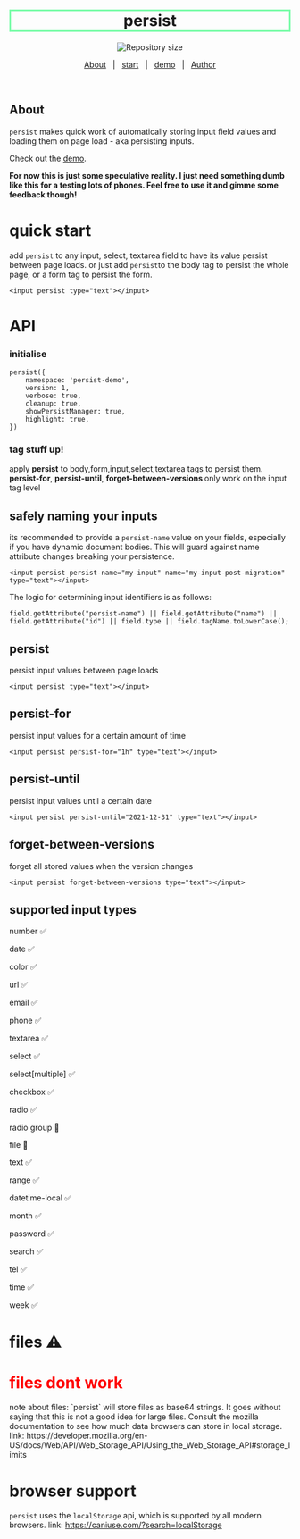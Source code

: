 
<h1 align="center" style="border: 3px solid #7CFCaa">persist</h1>

<p align="center">
  <img alt="Repository size" src="https://img.shields.io/github/repo-size/chris-0x73/persist?color=56BEB8">
</p>

<p align="center">
  <a href="#about">About</a> &#xa0; | &#xa0; 
  <a href="#quick-start">start</a> &#xa0; | &#xa0;
  <a href="https://chris-0x73.github.io/persist/dist/demo.html">demo</a> &#xa0; | &#xa0;
  <a href="https://github.com/chris-0x73" target="_blank">Author</a>
</p>

<br>

## About ##

`persist` makes quick work of automatically storing input field values and loading them on page load - aka persisting inputs. 

Check out the [demo](https://chris-0x73.github.io/persist/dist/demo.html).

**For now this is just some speculative reality. I just need something dumb like this for a testing lots of phones. Feel free to use it and gimme some feedback though!**


# quick start

add `persist` to any input, select, textarea field to have its value persist between page loads. or just add `persist`to the body tag to persist the whole page, or a form tag to persist the form.  
```
<input persist type="text"></input>
```


# API

### initialise
```
persist({
    namespace: 'persist-demo',
    version: 1,
    verbose: true,
    cleanup: true,
    showPersistManager: true,
    highlight: true,
})
```


### tag stuff up!
apply <b>persist</b> to body,form,input,select,textarea tags to persist them.
<b>persist-for</b>, <b>persist-until</b>, <b>forget-between-versions </b> only work on the input tag level

## safely naming your inputs 
its recommended to provide a `persist-name` value on your fields, especially if you have dynamic document bodies.
This will guard against name attribute changes breaking your persistence.

```
<input persist persist-name="my-input" name="my-input-post-migration" type="text"></input>
```
The logic for determining input identifiers is as follows:
```
field.getAttribute("persist-name") || field.getAttribute("name") || field.getAttribute("id") || field.type || field.tagName.toLowerCase();
```

## persist
persist input values between page loads
```
<input persist type="text"></input>
```

## persist-for
persist input values for a certain amount of time
```
<input persist persist-for="1h" type="text"></input>
```

## persist-until
persist input values until a certain date
```
<input persist persist-until="2021-12-31" type="text"></input>
```

## forget-between-versions 
forget all stored values when the version changes
```
<input persist forget-between-versions type="text"></input>
```


## supported input types


number  ✅  

date  ✅  

color  ✅ 

url  ✅ 

email  ✅ 

phone  ✅ 

textarea  ✅ 

select  ✅ 

select[multiple]  ✅ 

checkbox  ✅ 

radio  ✅ 

radio group  🤔

file  🤔 

text  ✅ 

range  ✅ 

datetime-local  ✅ 

month  ✅ 

password  ✅ 

search  ✅ 

tel  ✅ 

time  ✅ 

week  ✅ 





# files ⚠️
<h1 style="color:red">files dont work</h1>
note about files: `persist` will store files as base64 strings.
It goes without saying that this is not a good idea for large files.
Consult the mozilla documentation to see how much data browsers can store in local storage.
link: https://developer.mozilla.org/en-US/docs/Web/API/Web_Storage_API/Using_the_Web_Storage_API#storage_limits




# browser support
`persist` uses the `localStorage` api, which is supported by all modern browsers.
link: https://caniuse.com/?search=localStorage





